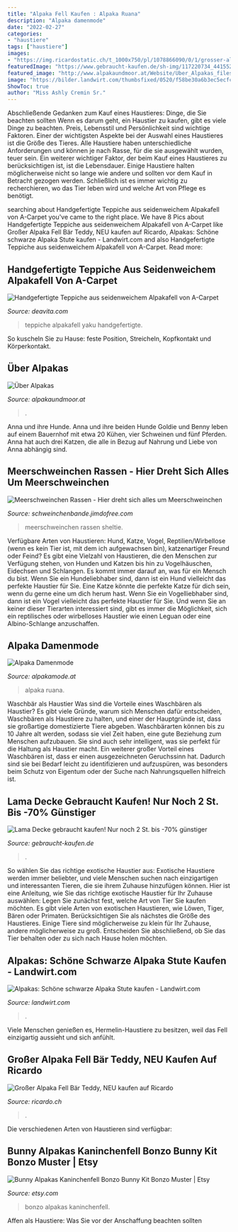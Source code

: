 ```yaml
---
title: "Alpaka Fell Kaufen : Alpaka Ruana"
description: "Alpaka damenmode"
date: "2022-02-27"
categories:
- "haustiere"
tags: ["haustiere"]
images:
- "https://img.ricardostatic.ch/t_1000x750/pl/1078866090/0/1/grosser-alpaka-fell-bar-teddy-neu.jpg"
featuredImage: "https://www.gebraucht-kaufen.de/sh-img/117220734_4415522128465661_4519332229423566770_o_lama%2Bdecke.jpg"
featured_image: "http://www.alpakaundmoor.at/Website/Uber_Alpakas_files/shapeimage_2.png"
image: "https://bilder.landwirt.com/thumbsfixed/0520/f58be30a6b3ec5ecfc5c5f5a98a7ad0e.jpg"
ShowToc: true
author: "Miss Ashly Cremin Sr."
---
```



Abschließende Gedanken zum Kauf eines Haustieres: Dinge, die Sie beachten sollten
Wenn es darum geht, ein Haustier zu kaufen, gibt es viele Dinge zu beachten. Preis, Lebensstil und Persönlichkeit sind wichtige Faktoren. Einer der wichtigsten Aspekte bei der Auswahl eines Haustieres ist die Größe des Tieres. Alle Haustiere haben unterschiedliche Anforderungen und können je nach Rasse, für die sie ausgewählt wurden, teuer sein. Ein weiterer wichtiger Faktor, der beim Kauf eines Haustieres zu berücksichtigen ist, ist die Lebensdauer. Einige Haustiere halten möglicherweise nicht so lange wie andere und sollten vor dem Kauf in Betracht gezogen werden. Schließlich ist es immer wichtig zu recherchieren, wo das Tier leben wird und welche Art von Pflege es benötigt.

	

		
searching about Handgefertigte Teppiche aus seidenweichem Alpakafell von A-Carpet you've came to the right place. We have 8 Pics about Handgefertigte Teppiche aus seidenweichem Alpakafell von A-Carpet like Großer Alpaka Fell Bär Teddy, NEU kaufen auf Ricardo, Alpakas: Schöne schwarze Alpaka Stute kaufen - Landwirt.com and also Handgefertigte Teppiche aus seidenweichem Alpakafell von A-Carpet. Read more:
		
    
## Handgefertigte Teppiche Aus Seidenweichem Alpakafell Von A-Carpet

<img loading=lazy src="https://deavita.com/wp-content/uploads/2014/01/yaku-teppich-alpaka-fell-kollektion-farbe-taupe.jpg" onerror="this.onerror=null;this.src='https://tse1.mm.bing.net/th?id=OIP.xPGlfaYUIjTDWxCjWJN7sQHaD4&amp;pid=15.1';" alt="Handgefertigte Teppiche aus seidenweichem Alpakafell von A-Carpet">

_Source: deavita.com_

>teppiche alpakafell yaku handgefertigte. 

	

So kuscheln Sie zu Hause: feste Position, Streicheln, Kopfkontakt und Körperkontakt.

    
## Über Alpakas

<img loading=lazy src="http://www.alpakaundmoor.at/Website/Uber_Alpakas_files/shapeimage_2.png" onerror="this.onerror=null;this.src='https://tse4.mm.bing.net/th?id=OIP.hqnr9knkkWiM19D_5UCeeAAAAA&amp;pid=15.1';" alt="Über Alpakas">

_Source: alpakaundmoor.at_

>. 

	

Anna und ihre Hunde.
Anna und ihre beiden Hunde Goldie und Benny leben auf einem Bauernhof mit etwa 20 Kühen, vier Schweinen und fünf Pferden. Anna hat auch drei Katzen, die alle in Bezug auf Nahrung und Liebe von Anna abhängig sind.

    
## Meerschweinchen Rassen - Hier Dreht Sich Alles Um Meerschweinchen

<img loading=lazy src="https://image.jimcdn.com/app/cms/image/transf/none/path/s15605b4c037caa57/image/i90c32b5e23608da2/version/1448224068/image.jpg" onerror="this.onerror=null;this.src='https://tse4.mm.bing.net/th?id=OIP.-xJT_tqXvDE-bosSqhyvgwHaE9&amp;pid=15.1';" alt="Meerschweinchen Rassen - Hier dreht sich alles um Meerschweinchen">

_Source: schweinchenbande.jimdofree.com_

>meerschweinchen rassen sheltie. 

	

Verfügbare Arten von Haustieren: Hund, Katze, Vogel, Reptilien/Wirbellose (wenn es kein Tier ist, mit dem ich aufgewachsen bin), katzenartiger Freund oder Feind?
Es gibt eine Vielzahl von Haustieren, die den Menschen zur Verfügung stehen, von Hunden und Katzen bis hin zu Vogelhäuschen, Eidechsen und Schlangen. Es kommt immer darauf an, was für ein Mensch du bist. Wenn Sie ein Hundeliebhaber sind, dann ist ein Hund vielleicht das perfekte Haustier für Sie. Eine Katze könnte die perfekte Katze für dich sein, wenn du gerne eine um dich herum hast. Wenn Sie ein Vogelliebhaber sind, dann ist ein Vogel vielleicht das perfekte Haustier für Sie. Und wenn Sie an keiner dieser Tierarten interessiert sind, gibt es immer die Möglichkeit, sich ein reptilisches oder wirbelloses Haustier wie einen Leguan oder eine Albino-Schlange anzuschaffen.

    
## Alpaka Damenmode

<img loading=lazy src="https://alpakamode.at/media/image/product/12464/md/ruana-100-baby-alpaka.jpg" onerror="this.onerror=null;this.src='https://tse1.mm.bing.net/th?id=OIP.ew0KJpP5lslVpYhdxCg1cwAAAA&amp;pid=15.1';" alt="Alpaka Damenmode">

_Source: alpakamode.at_

>alpaka ruana. 

	

Waschbär als Haustier
Was sind die Vorteile eines Waschbären als Haustier? Es gibt viele Gründe, warum sich Menschen dafür entscheiden, Waschbären als Haustiere zu halten, und einer der Hauptgründe ist, dass sie großartige domestizierte Tiere abgeben. Waschbärarten können bis zu 10 Jahre alt werden, sodass sie viel Zeit haben, eine gute Beziehung zum Menschen aufzubauen. Sie sind auch sehr intelligent, was sie perfekt für die Haltung als Haustier macht. Ein weiterer großer Vorteil eines Waschbären ist, dass er einen ausgezeichneten Geruchssinn hat. Dadurch sind sie bei Bedarf leicht zu identifizieren und aufzuspüren, was besonders beim Schutz von Eigentum oder der Suche nach Nahrungsquellen hilfreich ist.

    
## Lama Decke Gebraucht Kaufen! Nur Noch 2 St. Bis -70% Günstiger

<img loading=lazy src="https://www.gebraucht-kaufen.de/sh-img/117220734_4415522128465661_4519332229423566770_o_lama%2Bdecke.jpg" onerror="this.onerror=null;this.src='https://tse1.mm.bing.net/th?id=OIP.EKmshx6hcTWJ-BJtXpIlmwHaHa&amp;pid=15.1';" alt="Lama Decke gebraucht kaufen! Nur noch 2 St. bis -70% günstiger">

_Source: gebraucht-kaufen.de_

>. 

	

So wählen Sie das richtige exotische Haustier aus:
Exotische Haustiere werden immer beliebter, und viele Menschen suchen nach einzigartigen und interessanten Tieren, die sie ihrem Zuhause hinzufügen können. Hier ist eine Anleitung, wie Sie das richtige exotische Haustier für Ihr Zuhause auswählen: Legen Sie zunächst fest, welche Art von Tier Sie kaufen möchten. Es gibt viele Arten von exotischen Haustieren, wie Löwen, Tiger, Bären oder Primaten. Berücksichtigen Sie als nächstes die Größe des Haustieres. Einige Tiere sind möglicherweise zu klein für Ihr Zuhause, andere möglicherweise zu groß. Entscheiden Sie abschließend, ob Sie das Tier behalten oder zu sich nach Hause holen möchten.

    
## Alpakas: Schöne Schwarze Alpaka Stute Kaufen - Landwirt.com

<img loading=lazy src="https://bilder.landwirt.com/thumbsfixed/0520/f58be30a6b3ec5ecfc5c5f5a98a7ad0e.jpg" onerror="this.onerror=null;this.src='https://tse4.mm.bing.net/th?id=OIP.e25hRXp0IKn2Eym7UBtncQAAAA&amp;pid=15.1';" alt="Alpakas: Schöne schwarze Alpaka Stute kaufen - Landwirt.com">

_Source: landwirt.com_

>. 

	

Viele Menschen genießen es, Hermelin-Haustiere zu besitzen, weil das Fell einzigartig aussieht und sich anfühlt.

    
## Großer Alpaka Fell Bär Teddy, NEU Kaufen Auf Ricardo

<img loading=lazy src="https://img.ricardostatic.ch/t_1000x750/pl/1078866090/0/1/grosser-alpaka-fell-bar-teddy-neu.jpg" onerror="this.onerror=null;this.src='https://tse4.mm.bing.net/th?id=OIP.YJ1TCnGoNMB2MSppL-pdyAHaJ3&amp;pid=15.1';" alt="Großer Alpaka Fell Bär Teddy, NEU kaufen auf Ricardo">

_Source: ricardo.ch_

>. 

	

Die verschiedenen Arten von Haustieren sind verfügbar:

    
## Bunny Alpakas Kaninchenfell Bonzo Bunny Kit Bonzo Muster | Etsy

<img loading=lazy src="https://i.etsystatic.com/5234791/r/il/5f98e1/1747349479/il_fullxfull.1747349479_stc7.jpg" onerror="this.onerror=null;this.src='https://tse1.mm.bing.net/th?id=OIP.L1p1-yTr1mZEHfpm3dgRuAHaJ4&amp;pid=15.1';" alt="Bunny Alpakas Kaninchenfell Bonzo Bunny Kit Bonzo Muster | Etsy">

_Source: etsy.com_

>bonzo alpakas kaninchenfell. 

	

Affen als Haustiere: Was Sie vor der Anschaffung beachten sollten

